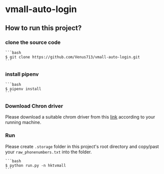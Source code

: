# vmall-auto-login

## How to run this project?

### clone the source code

    ```bash
    $ git clone https://github.com/Venus713/vmall-auto-login.git
    ```

### install pipenv

    ```bash
    $ pipenv install
    ```

### Download Chron driver

Please download a suitable chrom driver from this [link]('https://chromedriver.chromium.org/downloads') according to your running machine.

### Run

Please create `.storage` folder in this project's root directory and copy/past your `raw_phonenumbers.txt` into the folder.

    ```bash
    $ python run.py -n hktvmall
    ```
